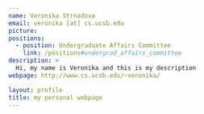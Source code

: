```yaml
---
name: Veronika Strnadova
email: veronika [at] cs.ucsb.edu
picture:
positions:
  - position: Undergraduate Affairs Committee
    link: /positions#undergrad_affairs_committee
description: >
  Hi, my name is Veronika and this is my description
webpage: http://www.cs.ucsb.edu/~veronika/

layout: profile
title: my personal webpage
---
```

